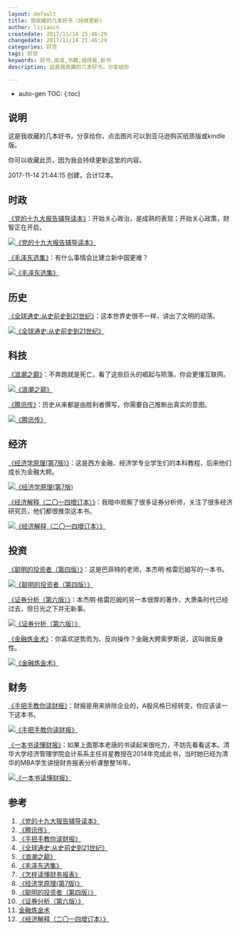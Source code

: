 ```yaml
---
layout: default
title: 我收藏的几本好书（持续更新)
author: lijiaocn
createdate: 2017/11/14 15:46:29
changedate: 2017/11/14 21:46:29
categories: 好货
tags: 好货
keywords: 好书,阅读,书籍,值得看,新书
description: 这是我收藏的几本好书，分享给你

---
```


* auto-gen TOC:
{:toc}

## 说明

这是我收藏的几本好书，分享给你，点击图片可以到亚马逊购买纸质版或kindle版。

你可以收藏此页，因为我会持续更新这里的内容。

2017-11-14 21:44:15 创建，合计12本。

## 时政

[《党的十九大报告辅导读本》][1]：开始关心政治，是成熟的表现；开始关心政策，财智正在开启。

[![《党的十九大报告辅导读本》](https://images-cn.ssl-images-amazon.com/images/I/51sPfLFxxpL._SY498_BO1,204,203,200_.jpg)][1]

[《毛泽东选集》][6]：有什么事情会比建立新中国更难？

[![《毛泽东选集》](https://images-cn.ssl-images-amazon.com/images/I/41a8Nt3bRCL._SX342_BO1,204,203,200_.jpg)][6]

## 历史

[《全球通史:从史前史到21世纪》][4]：这本世界史很不一样，讲出了文明的动荡。

[![《全球通史:从史前史到21世纪》](https://images-cn.ssl-images-amazon.com/images/I/51q-rv-nCJL._SY498_BO1,204,203,200_.jpg)][4]

## 科技

[《浪潮之巅》][5]：不奔跑就是死亡，看了这些巨头的崛起与陨落，你会更懂互联网。

[![《浪潮之巅》](https://images-cn.ssl-images-amazon.com/images/I/51hNiJTU2ZL._SX353_BO1,204,203,200_.jpg)][5]

[《腾讯传》][2]：历史从来都是由胜利者撰写，你需要自己推断出真实的意图。

[![《腾讯传》](https://images-cn.ssl-images-amazon.com/images/I/41QFZN14PgL._SY498_BO1,204,203,200_.jpg)][2]

## 经济

[《经济学原理(第7版)》][8]：这是西方金融、经济学专业学生们的本科教程，后来他们成长为金融大鳄。

[![《经济学原理(第7版)](https://images-cn.ssl-images-amazon.com/images/I/61bJjkRPR6L._SX356_BO1,204,203,200_.jpg)][8]

[《经济解释（二〇一四增订本）》][12]：我暗中观察了很多证券分析师，关注了很多经济研究员，他们都很推崇这本书。

[![《经济解释（二〇一四增订本）》](https://images-cn.ssl-images-amazon.com/images/I/51GE7J2UQZL._SX339_BO1,204,203,200_.jpg)][12]

## 投资

[《聪明的投资者（第四版）》][9]：这是巴菲特的老师，本杰明·格雷厄姆写的一本书。

[![《聪明的投资者（第四版）》](https://images-cn.ssl-images-amazon.com/images/I/51pUWvW04xL._SX405_BO1,204,203,200_.jpg)][9]

[《证券分析（第六版）》][10]：本杰明·格雷厄姆的另一本很厚的著作，大萧条时代已经过去，但日光之下并无新事。

[![《证券分析（第六版）》](https://images-cn-4.ssl-images-amazon.com/images/I/51f6DCPxwLL._SX358_BO1,204,203,200_.jpg)][10]

[《金融炼金术》][11]：你喜欢逆势而为、反向操作？金融大鳄索罗斯说，这叫做反身性。

[![《金融炼金术》](https://images-cn.ssl-images-amazon.com/images/I/41ChHRJT1fL._SY498_BO1,204,203,200_.jpg)][11]

## 财务

[《手把手教你读财报》][3]：财报是用来排除企业的，A股风格已经转变，你应该读一下这本书。

[![《手把手教你读财报》](https://images-cn.ssl-images-amazon.com/images/I/51KFtjE%2B3bL._SX398_BO1,204,203,200_.jpg)][3]

[《一本书读懂财报》][7]：如果上面那本老唐的书读起来很吃力，不妨先看看这本。清华大学经济管理学院会计系系主任肖星教授在2014年完成此书，当时她已经为清华的MBA学生讲授财务报表分析课整整16年。

[![《一本书读懂财报》](https://images-cn.ssl-images-amazon.com/images/I/51mBH0YABZL._SX371_BO1,204,203,200_.jpg)][7]

## 参考 

1. [《党的十九大报告辅导读本》][1]
2. [《腾讯传》][2]
3. [《手把手教你读财报》][3]
4. [《全球通史:从史前史到21世纪》][4]
5. [《浪潮之巅》][5]
6. [《毛泽东选集》][6]
7. [《怎样读懂财务报表》][7]
8. [《经济学原理(第7版)》][8]
9. [《聪明的投资者（第四版）》][9]
10. [《证券分析（第六版）》][10]
11. [金融炼金术][11]
12. [《经济解释（二〇一四增订本）》][12]

[1]: https://www.amazon.cn/s/ref=as_li_ss_tl?_encoding=UTF8&camp=536&creative=3132&field-keywords=%E5%85%9A%E7%9A%84%E5%8D%81%E4%B9%9D%E5%A4%A7&linkCode=ur2&tag=znrio-23&url=search-alias%3Daps "《党的十九大报告辅导读本》"
[2]: https://www.amazon.cn/s/ref=as_li_ss_tl?_encoding=UTF8&camp=536&creative=3132&field-keywords=%E8%85%BE%E8%AE%AF%E4%BC%A0&linkCode=ur2&rh=i%3Aaps%2Ck%3A%E8%85%BE%E8%AE%AF%E4%BC%A0&tag=znrio-23&url=search-alias%3Daps "《腾讯传》"
[3]: https://www.amazon.cn/s/ref=as_li_ss_tl?_encoding=UTF8&camp=536&creative=3132&field-keywords=%E6%89%8B%E6%8A%8A%E6%89%8B%E6%95%99%E4%BD%A0%E8%AF%BB%E8%B4%A2%E6%8A%A5&linkCode=ur2&rh=i%3Aaps%2Ck%3A%E6%89%8B%E6%8A%8A%E6%89%8B%E6%95%99%E4%BD%A0%E8%AF%BB%E8%B4%A2%E6%8A%A5&tag=znrio-23&url=search-alias%3Daps "《手把手教你读财报》"
[4]: https://www.amazon.cn/s/ref=as_li_ss_tl?_encoding=UTF8&camp=536&creative=3132&field-keywords=%E5%85%A8%E7%90%83%E9%80%9A%E5%8F%B2&linkCode=ur2&tag=znrio-23&url=search-alias%3Daps "《全球通史:从史前史到21世纪》"
[5]: https://www.amazon.cn/s/ref=as_li_ss_tl?_encoding=UTF8&camp=536&creative=3132&field-keywords=%E6%B5%AA%E6%BD%AE%20%E5%90%B4%E5%86%9B&linkCode=ur2&rh=i%3Aaps%2Ck%3A%E6%B5%AA%E6%BD%AE%20%E5%90%B4%E5%86%9B&tag=znrio-23&url=search-alias%3Daps "《浪潮之巅》"
[6]: https://www.amazon.cn/s/ref=as_li_ss_tl?_encoding=UTF8&camp=536&creative=3132&field-keywords=%E6%AF%9B%E6%B3%BD%E4%B8%9C%E6%96%87%E9%80%89&linkCode=ur2&rh=i%3Aaps%2Ck%3A%E6%AF%9B%E6%B3%BD%E4%B8%9C%E6%96%87%E9%80%89&tag=znrio-23&url=search-alias%3Daps "《毛泽东选集》"
[7]: https://www.amazon.cn/gp/product/B00LIHW81S/ref=as_li_ss_tl?ie=UTF8&camp=536&creative=3132&creativeASIN=B00LIHW81S&linkCode=as2&tag=znrio-23 "《一本书读懂财务报表》"
[8]: https://www.amazon.cn/s/ref=as_li_ss_tl?_encoding=UTF8&camp=536&creative=3132&field-keywords=%E7%BB%8F%E6%B5%8E%E5%AD%A6%E5%8E%9F%E7%90%86&linkCode=ur2&tag=znrio-23&url=search-alias%3Daps "《经济学原理(第7版)》"
[9]: https://www.amazon.cn/s/ref=as_li_ss_tl?_encoding=UTF8&camp=536&creative=3132&field-keywords=%E8%81%AA%E6%98%8E%E7%9A%84%E6%8A%95%E8%B5%84%E8%80%85&linkCode=ur2&rh=i%3Aaps%2Ck%3A%E8%81%AA%E6%98%8E%E7%9A%84%E6%8A%95%E8%B5%84%E8%80%85&tag=znrio-23&url=search-alias%3Daps   "《聪明的投资者（第四版）》"
[10]: https://www.amazon.cn/s/ref=as_li_ss_tl?_encoding=UTF8&camp=536&creative=3132&field-keywords=%E8%AF%81%E5%88%B8%E5%88%86%E6%9E%90&linkCode=ur2&tag=znrio-23&url=search-alias%3Daps "《证券分析（第六版）》"
[11]: https://www.amazon.cn/s/ref=as_li_ss_tl?_encoding=UTF8&camp=536&creative=3132&field-keywords=%E9%87%91%E8%9E%8D%E7%82%BC%E9%87%91%E6%9C%AF&linkCode=ur2&rh=i%3Aaps%2Ck%3A%E9%87%91%E8%9E%8D%E7%82%BC%E9%87%91%E6%9C%AF&tag=znrio-23&url=search-alias%3Daps "《金融炼金术》"
[12]: https://www.amazon.cn/s/ref=as_li_ss_tl?_encoding=UTF8&camp=536&creative=3132&field-keywords=%E5%BC%A0%E4%BA%94%E5%B8%B8&linkCode=ur2&rh=i%3Aaps%2Ck%3A%E5%BC%A0%E4%BA%94%E5%B8%B8&tag=znrio-23&url=search-alias%3Daps "《经济解释（二〇一四增订本）》"
